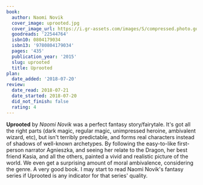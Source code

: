 ```yaml
---
book:
  author: Naomi Novik
  cover_image: uprooted.jpg
  cover_image_url: https://i.gr-assets.com/images/S/compressed.photo.goodreads.com/books/1550135418l/22544764._SX98_.jpg
  goodreads: '22544764'
  isbn10: 0804179034
  isbn13: '9780804179034'
  pages: '435'
  publication_year: '2015'
  slug: uprooted
  title: Uprooted
plan:
  date_added: '2018-07-20'
review:
  date_read: 2018-07-21
  date_started: 2018-07-20
  did_not_finish: false
  rating: 4
---
```


**Uprooted** by *Naomi Novik* was a perfect fantasy story/fairytale. It's got all the right parts (dark magic, regular magic, unimpressed heroine, ambivalent wizard, etc), but isn't terribly predictable, and forms real characters instead of shadows of well-known archetypes. By following the easy-to-like first-person narrator Agnieszka, and seeing her relate to the Dragon, her best friend Kasia, and all the others, painted a vivid and realistic picture of the world. We even get a surprising amount of moral ambivalence, considering the genre. A very good book. I may start to read Naomi Novik's fantasy series if Uprooted is any indicator for that series' quality.
